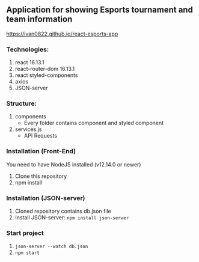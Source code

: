 ## Application for showing Esports tournament and team information

https://ivan0822.github.io/react-esports-app

### Technologies:

1. react 16.13.1
2. react-router-dom 16.13.1
3. react styled-components
4. axios
5. JSON-server

### Structure:

1. components
    - Every folder contains component and styled component
2. services.js
    - API Requests

### Installation (Front-End)

You need to have NodeJS installed (v12.14.0 or newer)

1. Clone this repository
2. npm install

### Installation (JSON-server)

1. Cloned repository contains db.json file
2. Install JSON-server: `npm install json-server`

### Start project

1. `json-server --watch db.json`
2. `npm start`

